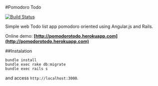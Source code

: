 #Pomodoro Todo

[![Build Status](https://semaphoreapp.com/api/v1/projects/d445746b-89d5-4acc-bfe9-703da2be32d9/237063/badge.png)](https://semaphoreapp.com/samuelsimoes/pomodoro-todo)

Simple web Todo list app pomodoro oriented using Angular.js and Rails.

Online demo: **[http://pomodorotodo.herokuapp.com](http://pomodorotodo.herokuapp.com)**

##Instalation

```
bundle install
bundle exec rake db:migrate
bundle exec rails s
```

and access `http://localhost:3000`.
